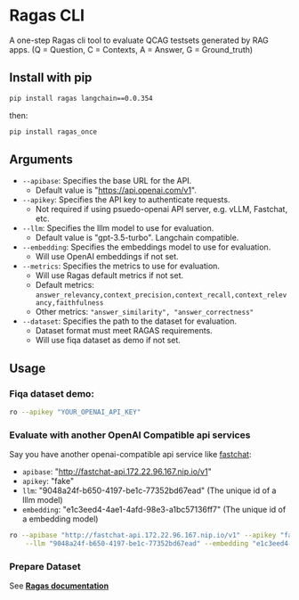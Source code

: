 # Ragas CLI

A one-step Ragas cli tool to evaluate QCAG testsets generated by RAG apps. (Q = Question, C = Contexts, A = Answer, G = Ground_truth)

## Install with pip

```bash
pip install ragas langchain==0.0.354
```

then:

```bash
pip install ragas_once
```

## Arguments

- `--apibase`: Specifies the base URL for the API.
    - Default value is "https://api.openai.com/v1".
- `--apikey`: Specifies the API key to authenticate requests. 
    - Not required if using psuedo-openai API server, e.g. vLLM, Fastchat, etc.
- `--llm`: Specifies the lllm model to use for evaluation.
    - Default value is "gpt-3.5-turbo". Langchain compatible.
- `--embedding`: Specifies the embeddings model to use for evaluation. 
    - Will use OpenAI embeddings if not set.
- `--metrics`: Specifies the metrics to use for evaluation.
    - Will use Ragas default metrics if not set.
    - Default metrics: `answer_relevancy,context_precision,context_recall,context_relevancy,faithfulness`
    - Other metrics: `"answer_similarity", "answer_correctness"`
- `--dataset`: Specifies the path to the dataset for evaluation.    
    - Dataset format must meet RAGAS requirements.
    - Will use fiqa dataset as demo if not set.

## Usage

### Fiqa dataset demo:

```bash
ro --apikey "YOUR_OPENAI_API_KEY"
```

### Evaluate with another OpenAI Compatible api services

Say you have another openai-compatible api service like [fastchat](https://github.com/lm-sys/FastChat):

- `apibase`: "http://fastchat-api.172.22.96.167.nip.io/v1"
- `apikey`: "fake" 
- `llm`: "9048a24f-b650-4197-be1c-77352bd67ead"  (The unique id of a lllm model)
- `embedding`: "e1c3eed4-4ae1-4afd-98e3-a1bc57136ff7" (The unique id of a embedding model)

```bash
ro --apibase "http://fastchat-api.172.22.96.167.nip.io/v1" --apikey "fake" \
    --llm "9048a24f-b650-4197-be1c-77352bd67ead" --embedding "e1c3eed4-4ae1-4afd-98e3-a1bc57136ff7" --dataset "path/to/dataset.csv"
```

### Prepare Dataset

See [**Ragas documentation**](https://docs.ragas.io/en/stable/howtos/applications/data_preparation.html)